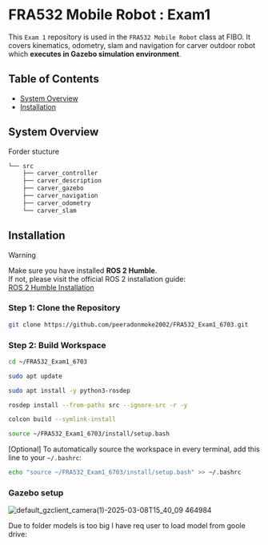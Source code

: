 # FRA532 Mobile Robot : Exam1
This `Exam 1` repository is used in the `FRA532 Mobile Robot` class at FIBO. It covers kinematics, odometry, slam and navigation for carver outdoor robot which **executes in Gazebo simulation environment**.

## Table of Contents

- [System Overview](#system-overview)
- [Installation](#installation)



## System Overview


Forder stucture 
```markdown
└── src
    ├── carver_controller
    ├── carver_description
    ├── carver_gazebo
    ├── carver_navigation
    ├── carver_odometry
    └── carver_slam
```

## Installation

> [!WARNING]  
> Make sure you have installed **ROS 2 Humble**.  
> If not, please visit the official ROS 2 installation guide:  
> [ROS 2 Humble Installation](https://docs.ros.org/en/humble/Installation.html)


### Step 1: Clone the Repository
```bash
git clone https://github.com/peeradonmoke2002/FRA532_Exam1_6703.git
```

### Step 2: Build Workspace
```bash
cd ~/FRA532_Exam1_6703

sudo apt update

sudo apt install -y python3-rosdep

rosdep install --from-paths src --ignore-src -r -y

colcon build --symlink-install

source ~/FRA532_Exam1_6703/install/setup.bash
```
[Optional] To automatically source the workspace in every terminal, add this line to your `~/.bashrc`:

```bash
echo "source ~/FRA532_Exam1_6703/install/setup.bash" >> ~/.bashrc
```


### Gazebo setup
![default_gzclient_camera(1)-2025-03-08T15_40_09 464984](https://github.com/user-attachments/assets/00371db5-c103-4ad8-9ee4-670acc81cb4b)

Due to folder models is too big I have req user to load model from goole drive:

